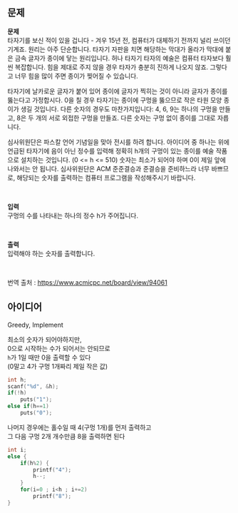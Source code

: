 ## 문제
**문제**  
타자기를 보신 적이 있을 겁니다 - 겨우 15년 전, 컴퓨터가 대체하기 전까지 널리 쓰이던 기계죠. 원리는 아주 단순합니다. 타자기 자판을 치면 해당하는 막대가 올라가 막대에 붙은 금속 글자가 종이에 닿는 원리입니다. 허나 타자기 타자의 예술은 컴퓨터 타자보다 훨씬 복잡합니다. 힘을 제대로 주지 않을 경우 타자가 충분히 진하게 나오지 않죠. 그렇다고 너무 힘을 많이 주면 종이가 찢어질 수 있습니다.

타자기에 날카로운 글자가 붙어 있어 종이에 글자가 찍히는 것이 아니라 글자가 종이를 뚫는다고 가정합시다. 0을 칠 경우 타자기는 종이에 구멍을 뚫으므로 작은 타원 모양 종이가 생길 것입니다. 다른 숫자의 경우도 마찬가지입니다: 4, 6, 9는 하나의 구멍을 만들고, 8은 두 개의 서로 외접한 구멍을 만들죠. 다른 숫자는 구멍 없이 종이를 그대로 자릅니다.

심사위원단은 파스칼 언어 기념일을 맞아 전시를 하려 합니다. 아이디어 중 하나는 위에 언급된 타자기에 음이 아닌 정수를 입력해 정확히 h개의 구멍이 있는 종이를 예술 작품으로 설치하는 것입니다. (0 <= h <= 510) 숫자는 최소가 되어야 하며 0이 제일 앞에 나와서는 안 됩니다. 심사위원단은 ACM 준준결승과 준결승을 준비하느라 너무 바쁘므로, 해당되는 숫자를 출력하는 컴퓨터 프로그램을 작성해주시기 바랍니다.

<br/>

**입력**  
구멍의 수를 나타내는 하나의 정수 h가 주어집니다.

<br/>

**출력**  
입력해야 하는 숫자를 출력합니다.

<br/>

번역 출처 : https://www.acmicpc.net/board/view/94061

## 아이디어
Greedy, Implement

최소의 숫자가 되어야하지만,  
0으로 시작하는 수가 되어서는 안되므로  
`h`가 1일 때만 0을 출력할 수 있다  
(0말고 4가 구멍 1개짜리 제일 작은 값)
```c
int h;
scanf("%d", &h);
if(!h)
	puts("1");
else if(h==1)
	puts("0");
```
나머지 경우에는 홀수일 때 4(구멍 1개)를 먼저 출력하고  
그 다음 구멍 2개 개수만큼 8을 출력하면 된다
```c
int i;
else {
	if(h%2) {
		printf("4");
		h--;
	}
	for(i=0 ; i<h ; i+=2)
		printf("8");
}
```